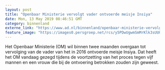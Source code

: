 ```yaml
---
layout: post
title: "Openbaar Ministerie vervolgt vader ontvoerde meisje Insiya"
date: Mon, 13 May 2019 08:46:51 GMT
category: binnenland
externe_link: "https://www.ad.nl/binnenland/openbaar-ministerie-vervolgt-vader-ontvoerde-meisje-insiya~a63555d3/"
feature_image: "https://images0.persgroep.net/rcs/y5PDwUgwmSmMrKlk3sUU0IKr1UY/diocontent/134562665/_fitwidth/400/?appId=21791a8992982cd8da851550a453bd7f&quality=0.7"
---
```


Het Openbaar Ministerie (OM) wil binnen twee maanden overgaan tot vervolging van de vader van het in 2016 ontvoerde meisje Insiya. Dat heeft het OM vandaag gezegd tijdens de voortzetting van het proces tegen vijf mannen en een vrouw die bij de ontvoering betrokken zouden zijn geweest.
